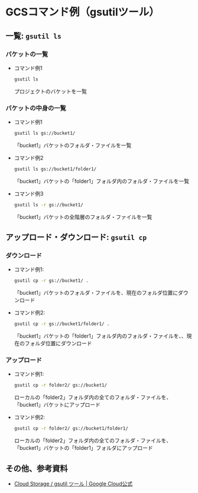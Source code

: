 # GCSコマンド例（gsutilツール）

## 一覧: `gsutil ls`

### バケットの一覧

* コマンド例1

  ```sh
  gsutil ls
  ```

  プロジェクトのバケットを一覧


### バケットの中身の一覧

* コマンド例1

  ```sh
  gsutil ls gs://bucket1/
  ```

  「bucket1」バケットのフォルダ・ファイルを一覧

* コマンド例2

  ```sh
  gsutil ls gs://bucket1/folder1/
  ```

  「bucket1」バケットの「folder1」フォルダ内のフォルダ・ファイルを一覧

* コマンド例3

  ```sh
  gsutil ls -r gs://bucket1/
  ```

  「bucket1」バケットの全階層のフォルダ・ファイルを一覧

## アップロード・ダウンロード: `gsutil cp`

### ダウンロード

* コマンド例1:

  ```sh
  gsutil cp -r gs://bucket1/ .
  ```

  「bucket1」バケットのフォルダ・ファイルを、現在のフォルダ位置にダウンロード

* コマンド例2:

  ```sh
  gsutil cp -r gs://bucket1/folder1/ .
  ```

  「bucket1」バケットの「folder1」フォルダ内のフォルダ・ファイルを、、現在のフォルダ位置にダウンロード

### アップロード

* コマンド例1:

  ```sh
  gsutil cp -r folder2/ gs://bucket1/

  ```

  ローカルの「folder2」フォルダ内の全てのフォルダ・ファイルを、「bucket1」バケットにアップロード

* コマンド例2:

  ```sh
  gsutil cp -r folder2/ gs://bucket1/folder1/
  ```

  ローカルの「folder2」フォルダ内の全てのフォルダ・ファイルを、「bucket1」バケットの「folder1」フォルダにアップロード


## その他、参考資料

* [Cloud Storage / gsutil ツール | Google Cloud公式](https://cloud.google.com/storage/docs/gsutil)

